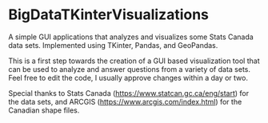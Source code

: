 # BigDataTKinterVisualizations
A simple GUI applications that analyzes and visualizes some Stats Canada data sets. Implemented using TKinter, Pandas, and GeoPandas.

This is a first step towards the creation of a GUI based visualization tool that can be used to analyze and answer questions from a variety of data sets. Feel free to edit the code, I usually approve changes within a day or two.


Special thanks to Stats Canada (https://www.statcan.gc.ca/eng/start) for the data sets, and ARCGIS (https://www.arcgis.com/index.html) for the Canadian shape files.


